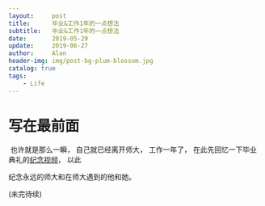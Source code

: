 ```yaml
---
layout:     post
title:      毕业&工作1年的一点想法
subtitle:   毕业&工作1年的一点想法
date:       2019-05-29
update: 	2019-06-27
author:     Alan
header-img: img/post-bg-plum-blossom.jpg
catalog: true
tags:
    - Life
---
```

# 写在最前面

​			      也许就是那么一瞬， 自己就已经离开师大， 工作一年了， 在此先回忆一下毕业典礼的[纪念视频](https://v.qq.com/x/page/r07033y27si.html)， 以此

纪念永远的师大和在师大遇到的他和她。

(未完待续)
